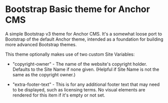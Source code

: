 Bootstrap Basic theme for Anchor CMS
====================================

A simple Bootstrap v3 theme for Anchor CMS.  It's a somewhat loose port to Bootstrap
of the default Anchor theme, intended as a foundation for building more advanced 
Bootstrap themes.

This theme optionally makes use of two custom Site Variables:

* "copyright-owner" - The name of the website's copyright holder.  Defaults to the
                      Site Name if none given.  (Helpful if Site Name is not the same
                      as the copyright owner.)

* "extra-footer-text" - This is for any additional footer text that may need to be
						displayed, such as licensing terms. No visual elements are
						rendered for this item if it's empty or not set.
